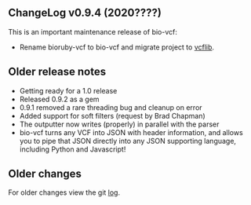 ## ChangeLog v0.9.4 (2020????)

This is an important maintenance release of bio-vcf:

+ Rename bioruby-vcf to bio-vcf and migrate project to [vcflib](https://github.com/vcflib/bio-vcf).

## Older release notes

+ Getting ready for a 1.0 release
+ Released 0.9.2 as a gem
+ 0.9.1 removed a rare threading bug and cleanup on error
+ Added support for soft filters (request by Brad Chapman)
+ The outputter now writes (properly) in parallel with the parser
+ bio-vcf turns any VCF into JSON with header information, and
  allows you to pipe that JSON directly into any JSON supporting
  language, including Python and Javascript!

## Older changes

For older changes view the git [log](https://github.com/vcflib/bio-vcf/commits/master).
